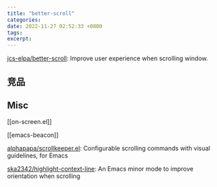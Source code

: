 ```yaml
---
title: "better-scroll"
categories: 
date: 2022-11-27 02:52:33 +0800
tags: 
excerpt: 
---
```


[jcs-elpa/better-scroll](https://github.com/jcs-elpa/better-scroll): Improve user experience when scrolling window.


## 竞品


## Misc

[[on-screen.el]]

[[emacs-beacon]]

[alphapapa/scrollkeeper.el](https://github.com/alphapapa/scrollkeeper.el): Configurable scrolling commands with visual guidelines, for Emacs

[ska2342/highlight-context-line](https://github.com/ska2342/highlight-context-line/): An Emacs minor mode to improve orientation when scrolling

